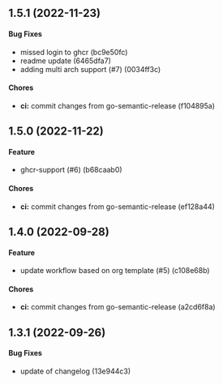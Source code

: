 ## 1.5.1 (2022-11-23)

#### Bug Fixes

* missed login to ghcr (bc9e50fc)
* readme update (6465dfa7)
* adding multi arch support (#7) (0034ff3c)

#### Chores

* **ci:** commit changes from go-semantic-release (f104895a)


## 1.5.0 (2022-11-22)

#### Feature

* ghcr-support (#6) (b68caab0)

#### Chores

* **ci:** commit changes from go-semantic-release (ef128a44)


## 1.4.0 (2022-09-28)

#### Feature

* update workflow based on org template (#5) (c108e68b)

#### Chores

* **ci:** commit changes from go-semantic-release (a2cd6f8a)


## 1.3.1 (2022-09-26)

#### Bug Fixes

* update of changelog (13e944c3)

